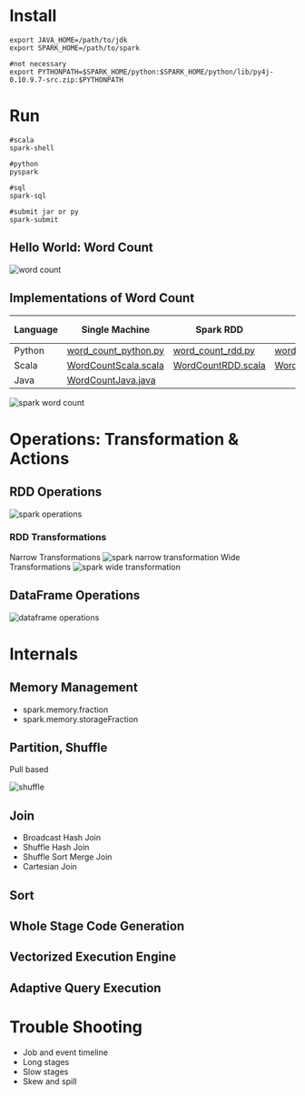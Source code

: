 # Install
```
export JAVA_HOME=/path/to/jdk
export SPARK_HOME=/path/to/spark

#not necessary
export PYTHONPATH=$SPARK_HOME/python:$SPARK_HOME/python/lib/py4j-0.10.9.7-src.zip:$PYTHONPATH
```

# Run

```
#scala
spark-shell

#python
pyspark

#sql
spark-sql

#submit jar or py
spark-submit
```

## Hello World: Word Count

![word count](https://github.com/barneywill/bigdata_demo/blob/main/imgs/word_count.jpg)

## Implementations of Word Count

|Language|Single Machine|Spark RDD|Spark DataFrame|Spark SQL|Google Cloud|
|---|---|---|---|---|---|
|Python|<a href='https://github.com/barneywill/bigdata_demo/blob/main/Spark/python/word_count_python.py'>word_count_python.py</a>|<a href='https://github.com/barneywill/bigdata_demo/blob/main/Spark/python/word_count_rdd.py'>word_count_rdd.py</a>|<a href='https://github.com/barneywill/bigdata_demo/blob/main/Spark/python/word_count_dataframe.py'>word_count_dataframe.py</a>|<a href='https://github.com/barneywill/bigdata_demo/blob/main/Spark/python/word_count_sql.py'>word_count_sql.py</a>| |
|Scala|<a href='https://github.com/barneywill/bigdata_demo/blob/main/Spark/scala/WordCountDataScala.scala'>WordCountScala.scala</a>|<a href='https://github.com/barneywill/bigdata_demo/blob/main/Spark/scala/WordCountDataRDD.scala'>WordCountRDD.scala</a>|<a href='https://github.com/barneywill/bigdata_demo/blob/main/Spark/scala/WordCountDataFrame.scala'>WordCountDataFrame.scala</a>|<a href='https://github.com/barneywill/bigdata_demo/blob/main/Spark/scala/WordCountSQL.scala'>WordCountSQL.scala</a>| |
|Java|<a href='https://github.com/barneywill/bigdata_demo/blob/main/Spark/java/WordCountJava.java'>WordCountJava.java</a>| | | | |

![spark word count](https://github.com/barneywill/bigdata_demo/blob/main/imgs/spark_job.jpg)

# Operations: Transformation & Actions

## RDD Operations

![spark operations](https://github.com/barneywill/bigdata_demo/blob/main/imgs/spark_operations.jpg)

### RDD Transformations
Narrow Transformations
![spark narrow transformation](https://github.com/barneywill/bigdata_demo/blob/main/imgs/spark_narrow_transformation.jpg)
Wide Transformations
![spark wide transformation](https://github.com/barneywill/bigdata_demo/blob/main/imgs/spark_wide_transformation.jpg)

## DataFrame Operations

![dataframe operations](https://github.com/barneywill/bigdata_demo/blob/main/imgs/dataframe_operations.jpg)

# Internals

## Memory Management
- spark.memory.fraction
- spark.memory.storageFraction

## Partition, Shuffle
Pull based

![shuffle](https://github.com/barneywill/bigdata_demo/blob/main/imgs/shuffle.jpg)

## Join
- Broadcast Hash Join
- Shuffle Hash Join
- Shuffle Sort Merge Join
- Cartesian Join

## Sort

## Whole Stage Code Generation

## Vectorized Execution Engine

## Adaptive Query Execution

# Trouble Shooting
- Job and event timeline
- Long stages
- Slow stages
- Skew and spill

